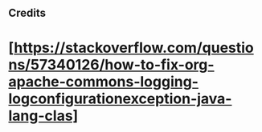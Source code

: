 Credits
-------

# [https://stackoverflow.com/questions/57340126/how-to-fix-org-apache-commons-logging-logconfigurationexception-java-lang-clas]